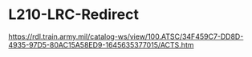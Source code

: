 # L210-LRC-Redirect

https://rdl.train.army.mil/catalog-ws/view/100.ATSC/34F459C7-DD8D-4935-97D5-80AC15A58ED9-1645635377015/ACTS.htm
